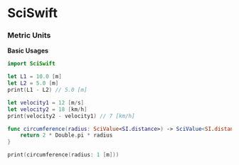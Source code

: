 # SciSwift

### Metric Units

**Basic Usages**

```swift
import SciSwift

let L1 = 10.0 [m]
let L2 = 5.0 [m]
print(L1 - L2) // 5.0 [m]

let velocity1 = 12 [m/s]
let velocity2 = 18 [km/h]
print(velocity2 - velocity1) // 7 [km/h]

func circumference(radius: SciValue<SI.distance>) -> SciValue<SI.distance> {
    return 2 * Double.pi * radius
}

print(circumference(radius: 1 [m]))
```
